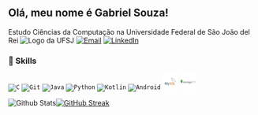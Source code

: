 
## Olá, meu nome é Gabriel Souza!
Estudo Ciências da Computação na Universidade Federal de São João del Rei
![Logo da UFSJ](https://ufsj.edu.br/portal2-repositorio/Image/ascom/noticias/logo_ufsj.jpg)
[![Email](https://img.shields.io/badge/Email-gabrielsisou@gmail.com-red?style=flat&logo=gmail)](mailto:gabrielsisou@gmail.com)
[![LinkedIn](https://img.shields.io/badge/LinkedIn-GabrielSouza-blue?style=flat&logo=linkedin)](https://www.linkedin.com/in/gabriel-souza-563701347/)


### 🚀 Skills
<code><img height="32" src="https://raw.githubusercontent.com/jmnote/z-icons/master/svg/c.svg" alt="C"/></code>
<code><img height="32" src="https://raw.githubusercontent.com/jmnote/z-icons/master/svg/git.svg" alt="Git"/></code>
<code><img height="32" src="https://raw.githubusercontent.com/jmnote/z-icons/master/svg/java.svg" alt="Java"/></code>
<code><img height="32" src="https://raw.githubusercontent.com/jmnote/z-icons/master/svg/python.svg" alt="Python"/></code>
<code><img height="32" src="https://raw.githubusercontent.com/marwin1991/profile-technology-icons/refs/heads/main/icons/kotlin.png" alt="Kotlin"/></code>
<code><img height="32" src="https://raw.githubusercontent.com/marwin1991/profile-technology-icons/refs/heads/main/icons/android.png" alt="Android"/></code>
<code><img height="32" src="https://raw.githubusercontent.com/github/explore/80688e429a7d4ef2fca1e82350fe8e3517d3494d/topics/mysql/mysql.png" alt="MySQL"/></code>
<code><img height="32" src="https://raw.githubusercontent.com/github/explore/80688e429a7d4ef2fca1e82350fe8e3517d3494d/topics/mongodb/mongodb.png" alt="MongoDB"/></code>

  <img align="left" src="https://github-readme-stats.vercel.app/api/top-langs/?username=Gabriel-Souza18&theme=dark&hide_border=false&include_all_commits=true&count_private=true&layout=compact" alt="Github Stats"/>
<a href="https://git.io/streak-stats"><img src="https://streak-stats.demolab.com?user=Gabriel-Souza18&theme=dark&hide_border=true&locale=pt_BR&short_numbers=true&date_format=j%20M%5B%20Y%5D&exclude_days=Sun%2CSat" alt="GitHub Streak" /></a>
